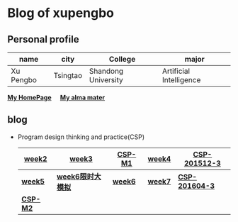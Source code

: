﻿#  Blog of xupengbo
## Personal  profile

  |  name |  city |College| major |
  |-------|-------|-------|-------|
  | Xu Pengbo | Tsingtao | Shandong University | Artificial Intelligence|

  [**My HomePage**](https://www.xupengbo.cn) &nbsp;&nbsp;&nbsp;  [**My alma mater**](https://www.sdu.edu.cn/sdgk/sdjj.htm) 
## blog    
   + Program design thinking and practice(CSP) 
   
     | [week2](./week2.md) | [week3](./week3.md) | [CSP-M1](./CSP-M1.md) | [week4](./week4.md) |[CSP-201512-3](./CSP-201512-3.md)|
     |---|---|---|---|---|
     | [**week5**](./week5.md) | [**week6限时大模拟**](./week6模拟.md) | [**week6**](./week6.md) | [**week7**](./week7.md) | [**CSP-201604-3**](./csp201604-3.md) | 
     | [**CSP-M2**](./CSP-M2.md) | | | | |
 
    
